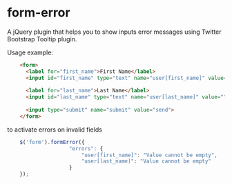 form-error
==========

A jQuery plugin that helps you to show inputs error messages using Twitter Bootstrap Tooltip plugin.

Usage example:

```html
    <form>
      <label for="first_name">First Name</label> 
      <input id="first_name" type="text" name="user[first_name]" value="">
      
      <label for="last_name">Last Name</label> 
      <input id="last_name" type="text" name="user[last_name]" value="">
      
      <input type="submit" name="submit" value="send">
    </form>
```

to activate errors on invalid fields

```js
    $('form').formError({
    				"errors": {
    				    "user[first_name]": "Value cannot be empty",
    				    "user[last_name]": "Value cannot be empty"
    				}
    });
```
